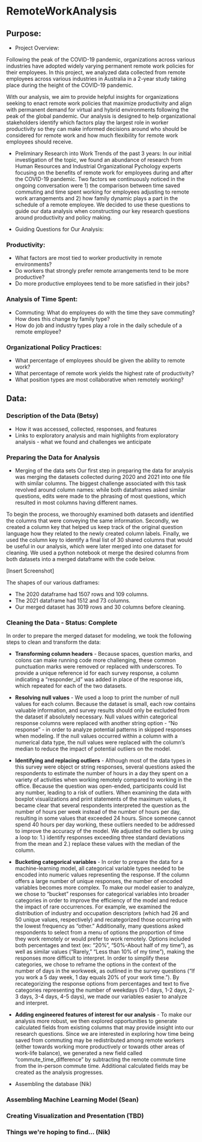 # RemoteWorkAnalysis

## Purpose:

* Project Overview:

Following the peak of the COVID-19 pandemic, organizations across various industries have adopted widely varying permanent remote work policies for their employees. In this project, we analyzed data collected from remote employees across various industries in Australia in a 2-year study taking place during the height of the COVID-19 pandemic. 

With our analysis, we aim to provide helpful insights for organizations seeking to enact remote work policies that maximize productivity and align with permanent demand for virtual and hybrid environments following the peak of the global pandemic. Our analysis is designed to help organizational stakeholders identify which factors play the largest role in worker productivity so they can make informed decisions around who should be considered for remote work and how much flexibility for remote work employees should receive. 

* Preliminary Research into Work Trends of the past 3 years:
In our initial investigation of the topic, we found an abundance of research from Human Resources and Industrial Organizational Pychology experts focusing on the benefits of remote work for employees during and after the COVID-19 pandemic. Two factors we continuously noticed in the ongoing conversation were 1) the comparison between time saved commuting and time spent working for employees adjusting to remote work arrangements and 2) how family dynamic plays a part in the schedule of a remote employee. We decided to use these questions to guide our data analysis when constructing our key research questions around productivity and policy making. 

* Guiding Questions for Our Analysis:
### Productivity:
  - What factors are most tied to worker productivity in remote environments?
  - Do workers that strongly prefer remote arrangements tend to be more productive? 
  - Do more productive employees tend to be more satisfied in their jobs?

### Analysis of Time Spent:
  - Commuting: What do employees do with the time they save commuting? How does this change by family type?
  - How do job and industry types play a role in the daily schedule of a remote employee?
  
### Organizational Policy Practices: 
  - What percentage of employees should be given the ability to remote work? 
  - What percentage of remote work yields the highest rate of productivity? 
  - What position types are most collaborative when remotely working?
  

## Data:
### Description of the Data (Betsy)
* How it was accessed, collected, responses, and features
* Links to exploratory analysis and main highlights from exploratory analysis - what we found and challenges we anticipate

### Preparing the Data for Analysis
* Merging of the data sets 
Our first step in preparing the data for analysis was merging the datasets collected during 2020 and 2021 into one file with similar columns. The biggest challenge associated with this task revolved around column names: while both dataframes asked similar questions, edits were made to the phrasing of most questions, which resulted in most columns having different names. 

To begin the process, we thoroughly examined both datasets and identified the columns that were conveying the same information. Secondly, we created a column key that helped us keep track of the original question language how they related to the newly created column labels. Finally, we used the column key to identify a final list of 30 shared columns that would be useful in our analysis, which were later merged into one dataset for cleaning. We used a python notebook ot merge the desired columns from both datasets into a merged dataframe with the code below. 

[Insert Screenshot]

The shapes of our various datframes:
- The 2020 dataframe had 1507 rows and 109 columns.
- The 2021 dataframe had 1512 and 73 columns.
- Our merged dataset has 3019 rows and 30 columns before cleaning. 

### Cleaning the Data - Status: Complete

In order to prepare the merged dataset for modeling, we took the following steps to clean and transform the data:
*   **Transforming column headers** - Because spaces, question marks, and colons can make running code more challenging, these common punctuation marks were removed or replaced with underscores. To provide a unique reference id for each survey response, a column indicating a “responder_id” was added in place of the response ids, which repeated for each of the two datasets.
*   **Resolving null values** - We used a loop to print the number of null values for each column. Because the dataset is small, each row contains valuable information, and survey results should only be excluded from the dataset if absolutely necessary. Null values within categorical response columns were replaced with another string option - “No response” - in order to analyze potential patterns in skipped responses when modeling. If the null values occurred within a column with a numerical data type, the null values were replaced with the column’s median to reduce the impact of potential outliers on the model. 
*   **Identifying and replacing outliers** - Although most of the data types in this survey were object or string responses, several questions asked the respondents to estimate the number of hours in a day they spent on a variety of activities when working remotely compared to working in the office. Because the question was open-ended, participants could list any number, leading to a risk of outliers. When examining the data with boxplot visualizations and print statements of the maximum values, it became clear that several respondents interpreted the question as the number of hours per week instead of the number of hours per day, resulting in some values that exceeded 24 hours. Since someone cannot spend 40 hours per day working, these outliers needed to be addressed to improve the accuracy of the model. We adjusted the outliers by using a loop to: 1.)  identify responses exceeding three standard deviations from the mean and 2.) replace these values with the median of the column. 
*   **Bucketing categorical variables** - In order to prepare the data for a machine-learning model, all categorical variable types needed to be encoded into numeric values representing the response. If the column offers a large number of unique responses, the number of encoded variables becomes more complex. To make our model easier to analyze, we chose to “bucket” responses for categorical variables into broader categories in order to improve the efficiency of the model and reduce the impact of rare occurrences. For example, we examined the distribution of industry and occupation descriptors (which had 26 and 50 unique values, respectively) and recategorized those occurring with the lowest frequency as “other.” Additionally, many questions asked respondents to select from a menu of options the proportion of time they work remotely or would prefer to work remotely. Options included both percentages and text (ex: “20%”, “50%-About half of my time”), as well as similar values (“Rarely,” “Less than 10% of my time”), making the responses more difficult to interpret. In order to simplify these categories, we chose to reframe the options in the context of the number of days in the workweek, as outlined in the survey questions (“If you work a 5 day week, 1 day equals 20% of your work time.”). By recategorizing the response options from percentages and text to five categories representing the number of weekdays (0-1 days, 1-2 days, 2-3 days, 3-4 days, 4-5 days), we made our variables easier to analyze and interpret.   
*   **Adding engineered features of interest for our analysis** - To make our analysis more robust, we then explored opportunities to generate calculated fields from existing columns that may provide insight into our research questions. Since we are interested in exploring how time being saved from commuting may be redistributed among remote workers (either towards working more productively or towards other areas of work-life balance), we generated a new field called “commute_time_difference” by subtracting the remote commute time from the in-person commute time. Additional calculated fields may be created as the analysis progresses.   


* Assembling the database (Nik)

### Assembling Machine Learning Model (Sean)

### Creating Visualization and Presentation (TBD)

### Things we're hoping to find... (Nik)
